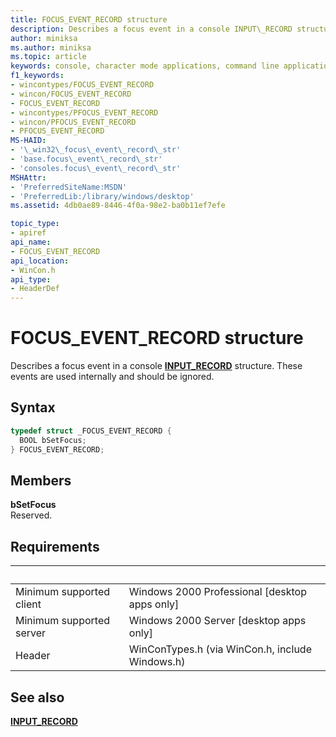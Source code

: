 ```yaml
---
title: FOCUS_EVENT_RECORD structure
description: Describes a focus event in a console INPUT\_RECORD structure. These events are used internally and should be ignored.
author: miniksa
ms.author: miniksa
ms.topic: article
keywords: console, character mode applications, command line applications, terminal applications, console api
f1_keywords:
- wincontypes/FOCUS_EVENT_RECORD
- wincon/FOCUS_EVENT_RECORD
- FOCUS_EVENT_RECORD
- wincontypes/PFOCUS_EVENT_RECORD
- wincon/PFOCUS_EVENT_RECORD
- PFOCUS_EVENT_RECORD
MS-HAID:
- '\_win32\_focus\_event\_record\_str'
- 'base.focus\_event\_record\_str'
- 'consoles.focus\_event\_record\_str'
MSHAttr:
- 'PreferredSiteName:MSDN'
- 'PreferredLib:/library/windows/desktop'
ms.assetid: 4db0ae89-8446-4f0a-98e2-ba0b11ef7efe

topic_type:
- apiref
api_name:
- FOCUS_EVENT_RECORD
api_location:
- WinCon.h
api_type:
- HeaderDef
---
```


# FOCUS\_EVENT\_RECORD structure

Describes a focus event in a console [**INPUT\_RECORD**](input-record-str.md) structure. These events are used internally and should be ignored.

## Syntax

```C
typedef struct _FOCUS_EVENT_RECORD {
  BOOL bSetFocus;
} FOCUS_EVENT_RECORD;
```

## Members

**bSetFocus**  
Reserved.

## Requirements

| &nbsp; | &nbsp; |
|-|-|
| Minimum supported client | Windows 2000 Professional \[desktop apps only\] |
| Minimum supported server | Windows 2000 Server \[desktop apps only\] |
| Header | WinConTypes.h (via WinCon.h, include Windows.h) |

## See also

[**INPUT\_RECORD**](input-record-str.md)
